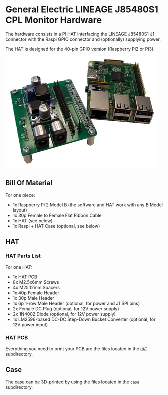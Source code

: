 General Electric LINEAGE J85480S1 CPL Monitor Hardware
======================================================

The hardware consists in a Pi HAT interfacing the LINEAGE J85480S1 J1 connector
with the Raspi GPIO connector and (optionally) supplying power.

The HAT is designed for the 40-pin GPIO version (Raspberry Pi2 or Pi3).

![Monitoring Hat](/hardware/images/device-nocase-transparent-small.png?raw=true)


Bill Of Material
----------------

For one piece:

- 1x Raspberry Pi 2 Model B (the software and HAT work with any B Model layout)
- 1x 30p Female to Female Flat Ribbon Cable
- 1x HAT (see below)
- 1x Raspi + HAT Case (optional, see below)


HAT
---

### HAT Parts List

For one HAT:

- 1x HAT PCB
- 8x M2.5x6mm Screws
- 4x M25.12mm Spacers
- 1x 40p Female Header
- 1x 30p Male Header
- 1x 6p 1-row Male Header (optional, for power and J1 SPI pins)
- 2x Female DC Plug (optional, for 12V power supply)
- 2x 1N4002 Diode (optional, for 12V power supply)
- 1x LM2596-based DC-DC Step-Down Bucket Converter (optional, for 12V power input)

### HAT PCB

Everything you need to print your PCB are the files located
in the [```HAT```](HAT/) subdirectory.


Case
----

The case can be 3D-printed by using the files
located in the [```case```](case/) subdirectory.